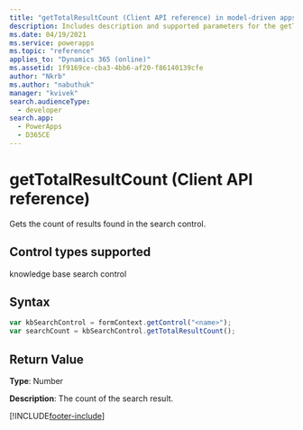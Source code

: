 ```yaml
---
title: "getTotalResultCount (Client API reference) in model-driven apps| MicrosoftDocs"
description: Includes description and supported parameters for the getTotalResultCount method.
ms.date: 04/19/2021
ms.service: powerapps
ms.topic: "reference"
applies_to: "Dynamics 365 (online)"
ms.assetid: 1f9169ce-cba3-4bb6-af20-f86140139cfe
author: "Nkrb"
ms.author: "nabuthuk"
manager: "kvivek"
search.audienceType: 
  - developer
search.app: 
  - PowerApps
  - D365CE
---
```

# getTotalResultCount (Client API reference)

Gets the count of results found in the search control. 

## Control types supported

knowledge base search control

## Syntax

```JavaScript
var kbSearchControl = formContext.getControl("<name>");
var searchCount = kbSearchControl.getTotalResultCount();
```

## Return Value

**Type**: Number

**Description**: The count of the search result.

[!INCLUDE[footer-include](../../../../../includes/footer-banner.md)]